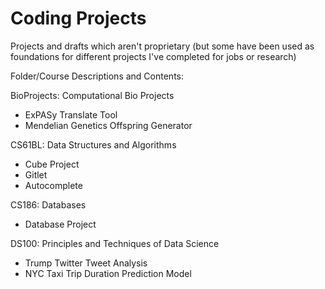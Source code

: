 # Coding Projects
Projects and drafts which aren't proprietary (but some have been used as foundations for different projects I've completed for jobs or research)

Folder/Course Descriptions and Contents:

BioProjects: Computational Bio Projects
  - ExPASy Translate Tool
  - Mendelian Genetics Offspring Generator

CS61BL: Data Structures and Algorithms
  - Cube Project
  - Gitlet
  - Autocomplete

CS186: Databases
  - Database Project

DS100: Principles and Techniques of Data Science
  - Trump Twitter Tweet Analysis
  - NYC Taxi Trip Duration Prediction Model 
